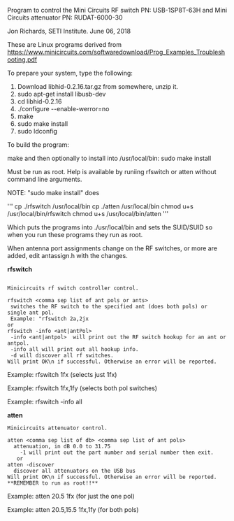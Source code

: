 Program to control the Mini Circuits RF switch PN: USB-1SP8T-63H
and Mini Circuits attenuator PN: RUDAT-6000-30

Jon Richards, SETI Institute. June 06, 2018

These are Linux programs derived from
https://www.minicircuits.com/softwaredownload/Prog_Examples_Troubleshooting.pdf

To prepare your system, type the following:

  1. Download libhid-0.2.16.tar.gz from somewhere, unzip it.
  2. sudo apt-get install libusb-dev
  3. cd libhid-0.2.16
  4. ./configure --enable-werror=no
  5. make
  6. sudo make install
  7. sudo ldconfig

To build the program:

  make
    and then optionally to install into /usr/local/bin:
  sudo make install

Must be run as root. Help is available by runiing rfswitch or atten without
command line arguments.

NOTE: "sudo make install" does

'''
cp ./rfswitch /usr/local/bin
cp ./atten /usr/local/bin
chmod u+s /usr/local/bin/rfswitch
chmod u+s /usr/local/bin/atten
'''

Which puts the programs into ./usr/local/bin and sets the SUID/SUID so when you run these programs they run as root.

When antenna port assignments change on the RF switches, or more are added, edit antassign.h with the changes.

**rfswitch**

```

Minicircuits rf switch controller control.

rfswitch <comma sep list of ant pols or ants>
 switches the RF switch to the specified ant (does both pols) or single ant pol.
 Example: "rfswitch 2a,2jx
or
rfswitch -info <ant|antPol>
 -info <ant|antpol>  will print out the RF switch hookup for an ant or antpol.
 -info all will print out all hookup info.
 -d will discover all rf switches.
Will print OK\n if successful. Otherwise an error will be reported.

```

Example: rfswitch 1fx (selects just 1fx)

Example: rfswitch 1fx,1fy (selects both pol switches)

Example: rfswitch -info all 

**atten**

```
Minicircuits attenuator control.

atten <comma sep list of db> <comma sep list of ant pols>
  attenuation, in dB 0.0 to 31.75
    -1 will print out the part number and serial number then exit.
   or
atten -discover
  discover all attenuators on the USB bus
Will print OK\n if successful. Otherwise an error will be reported.
**REMEMBER to run as root!!**

```

Example: atten 20.5 1fx (for just the one pol)

Example: atten 20.5,15.5 1fx,1fy (for both pols)




  
